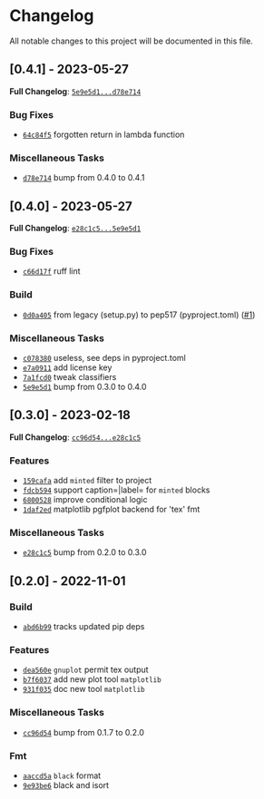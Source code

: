 # Changelog

All notable changes to this project will be documented in this file.

## [0.4.1] - 2023-05-27

**Full Changelog**: [`5e9e5d1...d78e714`](https://github.com/andros21/imagine/compare/5e9e5d10b6cf40b6b5ffed4ec9d44f53b35de149...d78e714694abee2ed847b9885c2df65596a91740)

### Bug Fixes

- [`64c84f5`](https://github.com/andros21/imagine/commit/64c84f54e3cd96c3dddc97eceeb559be8766313d) forgotten return in lambda function

### Miscellaneous Tasks

- [`d78e714`](https://github.com/andros21/imagine/commit/d78e714694abee2ed847b9885c2df65596a91740) bump from 0.4.0 to 0.4.1

## [0.4.0] - 2023-05-27

**Full Changelog**: [`e28c1c5...5e9e5d1`](https://github.com/andros21/imagine/compare/e28c1c5acbf9ff6333571b7b3a8bebd761621e78...5e9e5d10b6cf40b6b5ffed4ec9d44f53b35de149)

### Bug Fixes

- [`c66d17f`](https://github.com/andros21/imagine/commit/c66d17f43d5e5cc90c5bb88ca7329755b94f10cd) ruff lint

### Build

- [`0d0a405`](https://github.com/andros21/imagine/commit/0d0a405de07cc7366c93229fdd4cf829029a7907) from legacy (setup.py) to pep517 (pyproject.toml) ([#1](https://github.com/andros21/imagine/issues/1))

### Miscellaneous Tasks

- [`c078380`](https://github.com/andros21/imagine/commit/c0783806155883a6d412fd53c2494dc2ef05836d) useless, see deps in pyproject.toml
- [`e7a0911`](https://github.com/andros21/imagine/commit/e7a09112d4e496bcdb609108a9930d0d1db47654) add license key
- [`7a1fcd0`](https://github.com/andros21/imagine/commit/7a1fcd0890a9ee18ad65d56732912f256f82f2fb) tweak classifiers
- [`5e9e5d1`](https://github.com/andros21/imagine/commit/5e9e5d10b6cf40b6b5ffed4ec9d44f53b35de149) bump from 0.3.0 to 0.4.0

## [0.3.0] - 2023-02-18

**Full Changelog**: [`cc96d54...e28c1c5`](https://github.com/andros21/imagine/compare/cc96d54ff4df119182d60e0b51eb86ab9b5866b0...e28c1c5acbf9ff6333571b7b3a8bebd761621e78)

### Features

- [`159cafa`](https://github.com/andros21/imagine/commit/159cafa851a06964838b9a07fcf7ba81f4b812ef) add `minted` filter to project
- [`fdcb594`](https://github.com/andros21/imagine/commit/fdcb594e53b60f86578e7016995726ab2b989605) support caption=|label= for `minted` blocks
- [`6800528`](https://github.com/andros21/imagine/commit/68005281fadecc9bbe58d0426579fc238e2ff6fc) improve conditional logic
- [`1daf2ed`](https://github.com/andros21/imagine/commit/1daf2ed9a36f3d1ea402fe54d71d0d1f0093cde0) matplotlib pgfplot backend for 'tex' fmt

### Miscellaneous Tasks

- [`e28c1c5`](https://github.com/andros21/imagine/commit/e28c1c5acbf9ff6333571b7b3a8bebd761621e78) bump from 0.2.0 to 0.3.0

## [0.2.0] - 2022-11-01

### Build

- [`abd6b99`](https://github.com/andros21/imagine/commit/abd6b993f9f361c7565a37afb6c515cc6a985069) tracks updated pip deps

### Features

- [`dea560e`](https://github.com/andros21/imagine/commit/dea560e1da35b1590b07ad5bcdb08535199e61dd) `gnuplot` permit tex output
- [`b7f6037`](https://github.com/andros21/imagine/commit/b7f603730293637e53e681c042cf93ffd3eed2e2) add new plot tool `matplotlib`
- [`931f035`](https://github.com/andros21/imagine/commit/931f0357f5103d7ded7db008c7f43df0f3a6d2e4) doc new tool `matplotlib`

### Miscellaneous Tasks

- [`cc96d54`](https://github.com/andros21/imagine/commit/cc96d54ff4df119182d60e0b51eb86ab9b5866b0) bump from 0.1.7 to 0.2.0

### Fmt

- [`aaccd5a`](https://github.com/andros21/imagine/commit/aaccd5a27f4f25d2f640d9c1698360a9968d2157) `black` format
- [`9e93be6`](https://github.com/andros21/imagine/commit/9e93be65f84c66ccc55412c3dcbcea422b6e7fb1) black and isort

<!-- generated by git-cliff -->
